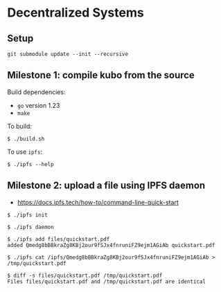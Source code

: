 # Decentralized Systems

## Setup

```
git submodule update --init --recursive
```


## Milestone 1: compile kubo from the source

Build dependencies:
- `go` version 1.23
- `make`

To build:
```
$ ./build.sh
```

To use `ipfs`:
```
$ ./ipfs --help
```


## Milestone 2: upload a file using IPFS daemon

- https://docs.ipfs.tech/how-to/command-line-quick-start

```
$ ./ipfs init
```

```
$ ./ipfs daemon
```

```
$ ./ipfs add files/quickstart.pdf
added Qmedg8bBBkraZg8KBj2our9fSJx4fnruniFZ9ejm1AGiAb quickstart.pdf
```

```
$ ./ipfs cat /ipfs/Qmedg8bBBkraZg8KBj2our9fSJx4fnruniFZ9ejm1AGiAb > /tmp/quickstart.pdf
```

```
$ diff -s files/quickstart.pdf /tmp/quickstart.pdf
Files files/quickstart.pdf and /tmp/quickstart.pdf are identical
```
